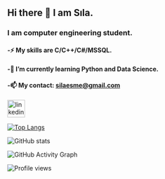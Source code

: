 ## Hi there 👋 I am Sıla.
### I am computer engineering student.
#### -⚡ My skills are C/C++/C#/MSSQL.
#### -🌱 I’m currently learning Python and Data Science.
#### -📫 My contact: silaesme@gmail.com

[<img src='https://cdn.jsdelivr.net/npm/simple-icons@3.0.1/icons/linkedin.svg' alt='linkedin' height='40'>](https://www.linkedin.com/in/silaesme/) 

[![Top Langs](https://github-readme-stats.vercel.app/api/top-langs/?username=SilaEsme)](https://github.com/anuraghazra/github-readme-stats)

![GitHub stats](https://github-readme-stats.vercel.app/api?username=SilaEsme&show_icons=true)  

![GitHub Activity Graph](https://activity-graph.herokuapp.com/graph?username=SilaEsme)  

![Profile views](https://gpvc.arturio.dev/SilaEsme)  

<!--
**SilaEsme/SilaEsme** is a ✨ _special_ ✨ repository because its `README.md` (this file) appears on your GitHub profile.

Here are some ideas to get you started:

- 🔭 I’m currently working on ...
- 🌱 I’m currently learning ...
- 👯 I’m looking to collaborate on ...
- 🤔 I’m looking for help with ...
- 💬 Ask me about ...
- 📫 How to reach me: ...
- 😄 Pronouns: ...
- ⚡ Fun fact: ...
-->

